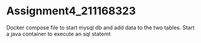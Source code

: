 # Assignment4_211168323
Docker compose file to start mysql db and add data to the two tables.
Start a java container to execute an sql statemt
